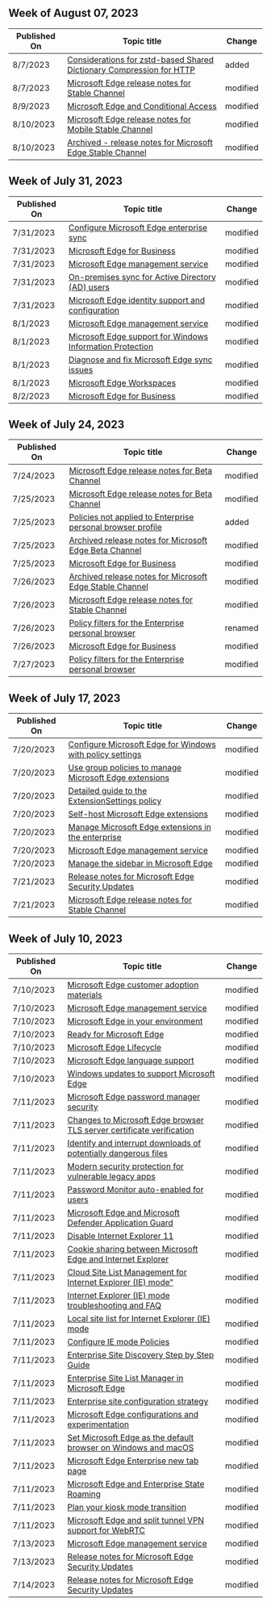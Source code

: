 <!-- This file is generated automatically each week. Changes made to this file will be overwritten.-->



## Week of August 07, 2023


| Published On |Topic title | Change |
|------|------------|--------|
| 8/7/2023 | [Considerations for zstd-based Shared Dictionary Compression for HTTP](/DeployEdge/learnmore-zsdch-compression) | added |
| 8/7/2023 | [Microsoft Edge release notes for Stable Channel](/DeployEdge/microsoft-edge-relnote-stable-channel) | modified |
| 8/9/2023 | [Microsoft Edge and Conditional Access](/DeployEdge/ms-edge-security-conditional-access) | modified |
| 8/10/2023 | [Microsoft Edge release notes for Mobile Stable Channel](/DeployEdge/microsoft-edge-relnote-mobile-stable-channel) | modified |
| 8/10/2023 | [Archived - release notes for Microsoft Edge Stable Channel](/DeployEdge/microsoft-edge-relnote-archive-mobile-stable-channel) | modified |


## Week of July 31, 2023


| Published On |Topic title | Change |
|------|------------|--------|
| 7/31/2023 | [Configure Microsoft Edge enterprise sync](/DeployEdge/microsoft-edge-enterprise-sync) | modified |
| 7/31/2023 | [Microsoft Edge for Business](/DeployEdge/microsoft-edge-for-business) | modified |
| 7/31/2023 | [Microsoft Edge management service](/DeployEdge/microsoft-edge-management-service) | modified |
| 7/31/2023 | [On-premises sync for Active Directory (AD) users](/DeployEdge/microsoft-edge-on-premises-sync) | modified |
| 7/31/2023 | [Microsoft Edge identity support and configuration](/DeployEdge/microsoft-edge-security-identity) | modified |
| 8/1/2023 | [Microsoft Edge management service](/DeployEdge/microsoft-edge-management-service) | modified |
| 8/1/2023 | [Microsoft Edge support for Windows Information Protection](/DeployEdge/microsoft-edge-security-windows-information-protection) | modified |
| 8/1/2023 | [Diagnose and fix Microsoft Edge sync issues](/DeployEdge/microsoft-edge-troubleshoot-enterprise-sync) | modified |
| 8/1/2023 | [Microsoft Edge Workspaces](/DeployEdge/microsoft-edge-workspaces) | modified |
| 8/2/2023 | [Microsoft Edge for Business](/DeployEdge/microsoft-edge-for-business) | modified |


## Week of July 24, 2023


| Published On |Topic title | Change |
|------|------------|--------|
| 7/24/2023 | [Microsoft Edge release notes for Beta Channel](/DeployEdge/microsoft-edge-relnote-beta-channel) | modified |
| 7/25/2023 | [Microsoft Edge release notes for Beta Channel](/DeployEdge/microsoft-edge-relnote-beta-channel) | modified |
| 7/25/2023 | [Policies not applied to Enterprise personal browser profile](/DeployEdge/microsoft-edge-personal-browser-excluded-policies) | added |
| 7/25/2023 | [Archived release notes for Microsoft Edge Beta Channel](/DeployEdge/microsoft-edge-relnote-archive-beta-channel) | modified |
| 7/25/2023 | [Microsoft Edge for Business](/DeployEdge/microsoft-edge-for-business) | modified |
| 7/26/2023 | [Archived release notes for Microsoft Edge Stable Channel](/DeployEdge/microsoft-edge-relnote-archive-stable-channel) | modified |
| 7/26/2023 | [Microsoft Edge release notes for Stable Channel](/DeployEdge/microsoft-edge-relnote-stable-channel) | modified |
| 7/26/2023 | [Policy filters for the Enterprise personal browser](/DeployEdge/edge-learnmore-personal-browser-policies) | renamed |
| 7/26/2023 | [Microsoft Edge for Business](/DeployEdge/microsoft-edge-for-business) | modified |
| 7/27/2023 | [Policy filters for the Enterprise personal browser](/DeployEdge/edge-learnmore-personal-browser-policies) | modified |


## Week of July 17, 2023


| Published On |Topic title | Change |
|------|------------|--------|
| 7/20/2023 | [Configure Microsoft Edge for Windows with policy settings](/DeployEdge/configure-microsoft-edge) | modified |
| 7/20/2023 | [Use group policies to manage Microsoft Edge extensions](/DeployEdge/microsoft-edge-manage-extensions-policies) | modified |
| 7/20/2023 | [Detailed guide to the ExtensionSettings policy](/DeployEdge/microsoft-edge-manage-extensions-ref-guide) | modified |
| 7/20/2023 | [Self-host Microsoft Edge extensions](/DeployEdge/microsoft-edge-manage-extensions-webstore) | modified |
| 7/20/2023 | [Manage Microsoft Edge extensions in the enterprise](/DeployEdge/microsoft-edge-manage-extensions) | modified |
| 7/20/2023 | [Microsoft Edge management service](/DeployEdge/microsoft-edge-management-service) | modified |
| 7/20/2023 | [Manage the sidebar in Microsoft Edge](/DeployEdge/microsoft-edge-sidebar) | modified |
| 7/21/2023 | [Release notes for Microsoft Edge Security Updates](/DeployEdge/microsoft-edge-relnotes-security) | modified |
| 7/21/2023 | [Microsoft Edge release notes for Stable Channel](/DeployEdge/microsoft-edge-relnote-stable-channel) | modified |


## Week of July 10, 2023


| Published On |Topic title | Change |
|------|------------|--------|
| 7/10/2023 | [Microsoft Edge customer adoption materials](/DeployEdge/microsoft-edge-customer-adoption-kit) | modified |
| 7/10/2023 | [Microsoft Edge management service](/DeployEdge/microsoft-edge-management-service) | modified |
| 7/10/2023 | [Microsoft Edge in your environment](/DeployEdge/deploy-edge-prepare-to-deploy) | modified |
| 7/10/2023 | [Ready for Microsoft Edge](/DeployEdge/deploy-edge-ready-for-edge) | modified |
| 7/10/2023 | [Microsoft Edge Lifecycle](/DeployEdge/microsoft-edge-support-lifecycle) | modified |
| 7/10/2023 | [Microsoft Edge language support](/DeployEdge/microsoft-edge-supported-languages) | modified |
| 7/10/2023 | [Windows updates to support Microsoft Edge](/DeployEdge/microsoft-edge-sysupdate-windows-updates) | modified |
| 7/11/2023 | [Microsoft Edge password manager security](/DeployEdge/microsoft-edge-security-password-manager-security) | modified |
| 7/11/2023 | [Changes to Microsoft Edge browser TLS server certificate verification](/DeployEdge/microsoft-edge-security-cert-verification) | modified |
| 7/11/2023 | [Identify and interrupt downloads of potentially dangerous files](/DeployEdge/microsoft-edge-security-downloads-interruptions) | modified |
| 7/11/2023 | [Modern security protection for vulnerable legacy apps](/DeployEdge/microsoft-edge-security-iemode-safer-than-ie) | modified |
| 7/11/2023 | [Password Monitor auto-enabled for users](/DeployEdge/microsoft-edge-security-password-monitor) | modified |
| 7/11/2023 | [Microsoft Edge and Microsoft Defender Application Guard](/DeployEdge/microsoft-edge-security-windows-defender-application-guard) | modified |
| 7/11/2023 | [Disable Internet Explorer 11](/DeployEdge/edge-ie-disable-ie11) | modified |
| 7/11/2023 | [Cookie sharing between Microsoft Edge and Internet Explorer](/DeployEdge/edge-ie-mode-add-guidance-cookieshare) | modified |
| 7/11/2023 | [Cloud Site List Management for Internet Explorer (IE) mode"](/DeployEdge/edge-ie-mode-cloud-site-list-mgmt) | modified |
| 7/11/2023 | [Internet Explorer (IE) mode troubleshooting and FAQ](/DeployEdge/edge-ie-mode-faq) | modified |
| 7/11/2023 | [Local site list for Internet Explorer (IE) mode](/DeployEdge/edge-ie-mode-local-site-list) | modified |
| 7/11/2023 | [Configure IE mode Policies](/DeployEdge/edge-ie-mode-policies) | modified |
| 7/11/2023 | [Enterprise Site Discovery Step by Step Guide](/DeployEdge/edge-ie-mode-site-discovery) | modified |
| 7/11/2023 | [Enterprise Site List Manager in Microsoft Edge ](/DeployEdge/edge-ie-mode-site-list-manager) | modified |
| 7/11/2023 | [Enterprise site configuration strategy](/DeployEdge/edge-ie-mode-sitelist) | modified |
| 7/11/2023 | [Microsoft Edge configurations and experimentation](/DeployEdge/edge-configuration-and-experiments) | modified |
| 7/11/2023 | [Set Microsoft Edge as the default browser on Windows and macOS](/DeployEdge/edge-default-browser) | modified |
| 7/11/2023 | [Microsoft Edge Enterprise new tab page](/DeployEdge/microsoft-edge-enterprise-ntp) | modified |
| 7/11/2023 | [Microsoft Edge and Enterprise State Roaming](/DeployEdge/microsoft-edge-enterprise-state-roaming) | modified |
| 7/11/2023 | [Plan your kiosk mode transition](/DeployEdge/microsoft-edge-kiosk-mode-transition-plan) | modified |
| 7/11/2023 | [Microsoft Edge and split tunnel VPN support for WebRTC](/DeployEdge/microsoft-edge-vpn-split-tunneling) | modified |
| 7/13/2023 | [Microsoft Edge management service](/DeployEdge/microsoft-edge-management-service) | modified |
| 7/13/2023 | [Release notes for Microsoft Edge Security Updates](/DeployEdge/microsoft-edge-relnotes-security) | modified |
| 7/14/2023 | [Release notes for Microsoft Edge Security Updates](/DeployEdge/microsoft-edge-relnotes-security) | modified |
